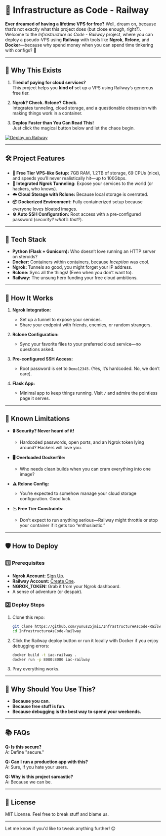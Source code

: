 # 🚂 Infrastructure as Code - Railway

**Ever dreamed of having a lifetime VPS for free?** Well, dream on, because that’s not exactly what this project does (but close enough, right?). Welcome to the *Infrastructure as Code - Railway* project, where you can deploy a pseudo-VPS using **Railway** with tools like **Ngrok**, **Rclone**, and **Docker**—because why spend money when you can spend time tinkering with configs? 🎉

---

## 🚀 **Why This Exists**

1. **Tired of paying for cloud services?**  
   This project helps you **kind of** set up a VPS using Railway’s generous free tier.  

2. **Ngrok? Check. Rclone? Check.**  
   Integrates tunneling, cloud storage, and a questionable obsession with making things work in a container.  

3. **Deploy Faster than You Can Read This!**  
   Just click the magical button below and let the chaos begin.  

[![Deploy on Railway](https://railway.app/button.svg)](https://railway.app/new/template/BzFWCH?referralCode=dG01iI)

---

## 🛠️ **Project Features**

- **🚀 Free Tier VPS-like Setup:** 7GB RAM, 1.2TB of storage, 69 CPUs (nice), and speeds you’ll never realistically hit—up to 100Gbps.  
- **🔗 Integrated Ngrok Tunneling:** Expose your services to the world (or hackers, who knows).  
- **☁️ Cloud Storage with Rclone:** Because local storage is overrated.  
- **📦 Dockerized Environment:** Fully containerized setup because everyone loves bloated images.  
- **⚙️ Auto SSH Configuration:** Root access with a pre-configured password (*security? what’s that?*).

---

## 🐍 **Tech Stack**

- **Python (Flask + Gunicorn):** Who doesn’t love running an HTTP server on steroids?  
- **Docker:** Containers within containers, because *Inception* was cool.  
- **Ngrok:** Tunnels so good, you might forget your IP address.  
- **Rclone:** Sync all the things! (Even when you don’t want to).  
- **Railway:** The unsung hero funding your free cloud ambitions.  

---

## 🎯 **How It Works**

1. **Ngrok Integration:**  
   - Set up a tunnel to expose your services.  
   - Share your endpoint with friends, enemies, or random strangers.  

2. **Rclone Configuration:**  
   - Sync your favorite files to your preferred cloud service—no questions asked.  

3. **Pre-configured SSH Access:**  
   - Root password is set to `Demo12345`. (Yes, it’s hardcoded. No, we don’t care).  

4. **Flask App:**  
   - Minimal app to keep things running. Visit `/` and admire the pointless page it serves.

---

## 🛑 **Known Limitations**

- **🔒 Security? Never heard of it!**  
   - Hardcoded passwords, open ports, and an Ngrok token lying around? Hackers will love you.  

- **🖥️ Overloaded Dockerfile:**  
   - Who needs clean builds when you can cram everything into one image?  

- **⚠️ Rclone Config:**  
   - You’re expected to somehow manage your cloud storage configuration. Good luck.  

- **📉 Free Tier Constraints:**  
   - Don’t expect to run anything serious—Railway might throttle or stop your container if it gets too “enthusiastic.”  

---

## 🛡️ **How to Deploy**

### 1️⃣ Prerequisites
- **Ngrok Account:** [Sign Up](https://dashboard.ngrok.com/).  
- **Railway Account:** [Create One](https://railway.app?referralCode=BwO6_M).  
- **NGROK_TOKEN:** Grab it from your Ngrok dashboard.  
- A sense of adventure (or despair).

### 2️⃣ Deploy Steps
1. Clone this repo:  
   ```bash
   git clone https://github.com/yunus25jmi1/InfrastructureAsCode-Railway.git
   cd InfrastructureAsCode-Railway
   ```  

2. Click the Railway deploy button or run it locally with Docker if you enjoy debugging errors:  
   ```bash
   docker build -t iac-railway .
   docker run -p 8080:8080 iac-railway
   ```  

3. Pray everything works.

---

## 🧐 **Why Should You Use This?**

- **Because you can.**  
- **Because free stuff is fun.**  
- **Because debugging is the best way to spend your weekends.**  

---

## 📚 **FAQs**

**Q: Is this secure?**  
A: Define "secure."  

**Q: Can I run a production app with this?**  
A: Sure, if you hate your users.  

**Q: Why is this project sarcastic?**  
A: Because we can be.  

---

## 📜 **License**  

MIT License. Feel free to break stuff and blame us.  

---

Let me know if you'd like to tweak anything further! 😊
